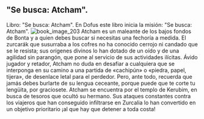 ## "Se busca: Atcham".
Libro: "Se busca: Atcham".
En Dofus este libro inicia la misión: "Se busca: Atcham".
![book_image_203](https://media.discordapp.net/attachments/1105643336989159555/1105647938484580432/203.jpg)
Atcham es un maleante de los bajos fondos de Bonta y a quien debes buscar si necesitas una fechoría a medida. El zurcarák que susurraba a los cofres no ha conocido cerrojo ni candado que se le resista; sus orígenes divinos lo han dotado de un oído y de una agilidad sin parangón, que pone al servicio de sus actividades ilícitas.
Ávido jugador y retador, Atcham no duda en desafiar a cualquiera que se interponga en su camino a una partida de «cachipún» o «piedra, papel, tijera», de desenlace letal para el perdedor. Pero, ante todo, recuerda que jamás debes burlarte de su lengua ceceante, porque puede que te corte tu lengüita, por graciosete.
Atcham se encuentra por el templo de Kerubim, en busca de tesoros que ocultó su hermano.
Sus ataques constantes contra los viajeros que han conseguido infiltrarse en Zurcalia lo han convertido en un objetivo prioritario ¡al que hay que detener a toda costa!